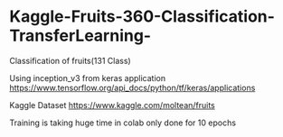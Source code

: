 # Kaggle-Fruits-360-Classification-TransferLearning-
Classification of fruits(131 Class)


Using inception_v3 from keras application
https://www.tensorflow.org/api_docs/python/tf/keras/applications

Kaggle Dataset
https://www.kaggle.com/moltean/fruits

Training is taking huge time in colab only done for 10 epochs
